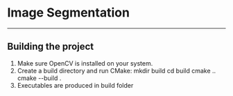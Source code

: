 # Image Segmentation

---
## Building the project
1. Make sure OpenCV is installed on your system.
2. Create a build directory and run CMake:
    mkdir build
    cd build
    cmake ..
    cmake --build .
3. Executables are produced in build folder


